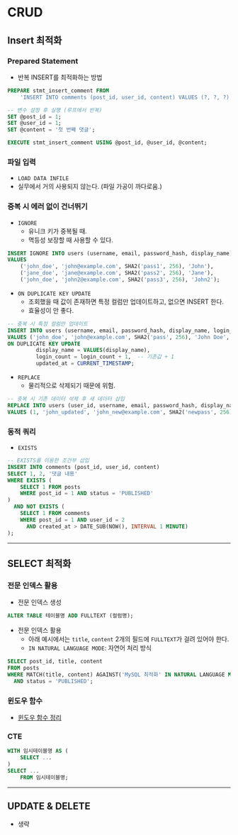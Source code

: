 # CRUD

## Insert 최적화

### Prepared Statement

- 반복 INSERT를 최적화하는 방법

```sql
PREPARE stmt_insert_comment FROM
    'INSERT INTO comments (post_id, user_id, content) VALUES (?, ?, ?)';

-- 변수 설정 후 실행 (루프에서 반복)
SET @post_id = 1;
SET @user_id = 1;
SET @content = '첫 번째 댓글';

EXECUTE stmt_insert_comment USING @post_id, @user_id, @content;
```

### 파일 입력

- `LOAD DATA INFILE`
- 실무에서 거의 사용되지 않는다. (파일 가공이 까다로움.)

### 중복 시 에러 없이 건너뛰기

- `IGNORE`
  - 유니크 키가 중복될 때.
  - 멱등성 보장할 때 사용할 수 있다.

```sql
INSERT IGNORE INTO users (username, email, password_hash, display_name)
VALUES
    ('john_doe', 'john@example.com', SHA2('pass1', 256), 'John'),
    ('jane_doe', 'jane@example.com', SHA2('pass2', 256), 'Jane'),
    ('john_doe', 'john2@example.com', SHA2('pass3', 256), 'John2');
```

- `ON DUPLICATE KEY UPDATE`
  - 조회했을 때 값이 존재하면 특정 컬럼만 업데이트하고, 없으면 INSERT 한다.  
  - 효율성이 안 좋다.

```sql
-- 중복 시 특정 컬럼만 업데이트
INSERT INTO users (username, email, password_hash, display_name, login_count)
VALUES ('john_doe', 'john@example.com', SHA2('pass', 256), 'John Doe', 1)
ON DUPLICATE KEY UPDATE
         display_name = VALUES(display_name),
         login_count = login_count + 1,  -- 기존값 + 1
         updated_at = CURRENT_TIMESTAMP;
```

- `REPLACE`
  - 물리적으로 삭제되기 때문에 위험.

```sql
-- 중복 시 기존 데이터 삭제 후 새 데이터 삽입
REPLACE INTO users (user_id, username, email, password_hash, display_name)
VALUES (1, 'john_updated', 'john_new@example.com', SHA2('newpass', 256), 'John Updated');
```

### 동적 쿼리

- `EXISTS`

```sql
-- EXISTS를 이용한 조건부 삽입
INSERT INTO comments (post_id, user_id, content)
SELECT 1, 2, '댓글 내용'
WHERE EXISTS (
    SELECT 1 FROM posts
    WHERE post_id = 1 AND status = 'PUBLISHED'
)
  AND NOT EXISTS (
    SELECT 1 FROM comments
    WHERE post_id = 1 AND user_id = 2
      AND created_at > DATE_SUB(NOW(), INTERVAL 1 MINUTE)
);
```

---

## SELECT 최적화

### 전문 인덱스 활용

- 전문 인덱스 생성

```sql
ALTER TABLE 테이블명 ADD FULLTEXT (컬럼명);
```

- 전문 인덱스 활용
  - 아래 예시에서는 `title`, `content` 2개의 필드에 `FULLTEXT`가 걸려 있어야 한다.
  - `IN NATURAL LANGUAGE MODE`: 자연어 처리 방식

```sql
SELECT post_id, title, content
FROM posts
WHERE MATCH(title, content) AGAINST('MySQL 최적화' IN NATURAL LANGUAGE MODE)
  AND status = 'PUBLISHED';
```

### 윈도우 함수

- [윈도우 함수 정리](../query/window_function.md)

### CTE

```sql
WITH 임시테이블명 AS (
    SELECT ...
)
SELECT ...
    FROM 임시테이블명;
```

---

## UPDATE & DELETE

- 생략

